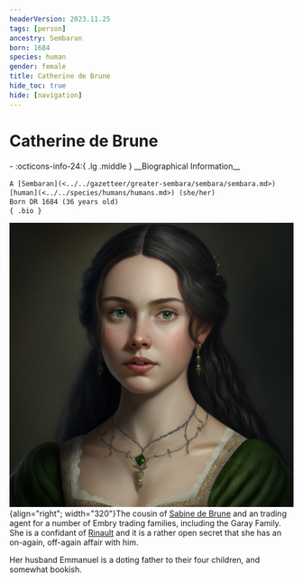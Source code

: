```yaml
---
headerVersion: 2023.11.25
tags: [person]
ancestry: Sembaran
born: 1684
species: human
gender: female
title: Catherine de Brune
hide_toc: true
hide: [navigation]
---
```

# Catherine de Brune
<div class="grid cards ext-narrow-margin ext-one-column" markdown>
- :octicons-info-24:{ .lg .middle } __Biographical Information__

    A [Sembaran](<../../gazetteer/greater-sembara/sembara/sembara.md>) [human](<../../species/humans/humans.md>) (she/her)  
    Born DR 1684 (36 years old)  
    { .bio }

</div>


![Catherine De Brune](../../assets/catherine-de-brune.png){align="right"; width="320"}The cousin of [Sabine de Brune](<./sabine-de-brune.md>) and an trading agent for a number of Embry trading families, including the Garay Family. She is a confidant of [Rinault](<./rinault-essford.md>) and it is a rather open secret that she has an on-again, off-again affair with him.

Her husband Emmanuel is a doting father to their four children, and somewhat bookish.
